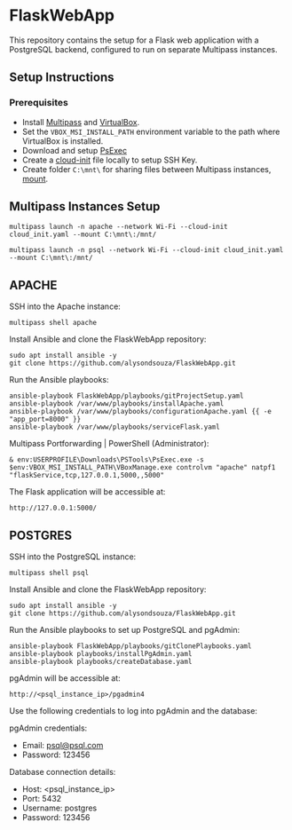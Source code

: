 # FlaskWebApp

This repository contains the setup for a Flask web application with a PostgreSQL backend, configured to run on separate Multipass instances.

## Setup Instructions

### Prerequisites
- Install [Multipass](https://multipass.run/docs/installing-on-windows) and [VirtualBox](https://www.oracle.com/virtualization/technologies/vm/downloads/virtualbox-downloads.html).
- Set the `VBOX_MSI_INSTALL_PATH` environment variable to the path where VirtualBox is installed.
- Download and setup [PsExec](https://docs.microsoft.com/en-us/sysinternals/downloads/psexec)
- Create a [cloud-init](https://github.com/alysondsouza/FlaskWebApp/blob/main/playbooks/cloud_init.yaml) file locally to setup SSH Key.
- Create folder `C:\mnt\` for sharing files between Multipass instances, [mount](https://multipass.run/docs/share-data-with-an-instance).

## Multipass Instances Setup
```
multipass launch -n apache --network Wi-Fi --cloud-init cloud_init.yaml --mount C:\mnt\:/mnt/
```
```
multipass launch -n psql --network Wi-Fi --cloud-init cloud_init.yaml --mount C:\mnt\:/mnt/
```

## APACHE

SSH into the Apache instance:
```
multipass shell apache
```

Install Ansible and clone the FlaskWebApp repository:
```
sudo apt install ansible -y
git clone https://github.com/alysondsouza/FlaskWebApp.git
```

Run the Ansible playbooks:
```
ansible-playbook FlaskWebApp/playbooks/gitProjectSetup.yaml
ansible-playbook /var/www/playbooks/installApache.yaml
ansible-playbook /var/www/playbooks/configurationApache.yaml {{ -e "app_port=8000" }}
ansible-playbook /var/www/playbooks/serviceFlask.yaml
```

Multipass Portforwarding | PowerShell (Administrator):
```
& env:USERPROFILE\Downloads\PSTools\PsExec.exe -s $env:VBOX_MSI_INSTALL_PATH\VBoxManage.exe controlvm "apache" natpf1 "flaskService,tcp,127.0.0.1,5000,,5000"
```

The Flask application will be accessible at:
```
http://127.0.0.1:5000/
```

## POSTGRES

SSH into the PostgreSQL instance:
```
multipass shell psql
```

Install Ansible and clone the FlaskWebApp repository:
```
sudo apt install ansible -y
git clone https://github.com/alysondsouza/FlaskWebApp.git
```

Run the Ansible playbooks to set up PostgreSQL and pgAdmin:
```
ansible-playbook FlaskWebApp/playbooks/gitClonePlaybooks.yaml
ansible-playbook playbooks/installPgAdmin.yaml
ansible-playbook playbooks/createDatabase.yaml
```

pgAdmin will be accessible at:
```
http://<psql_instance_ip>/pgadmin4
```

Use the following credentials to log into pgAdmin and the database:

pgAdmin credentials:
* Email: psql@psql.com
* Password: 123456

Database connection details:
* Host: <psql_instance_ip>
* Port: 5432
* Username: postgres
* Password: 123456
